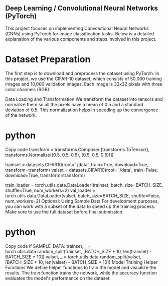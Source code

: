## Deep Learning / Convolutional Neural Networks (PyTorch)
This project focuses on implementing Convolutional Neural Networks (CNNs) using PyTorch for image classification tasks. Below is a detailed explanation of the various components and steps involved in this project.

# Dataset Preparation
The first step is to download and preprocess the dataset using PyTorch. In this project, we use the CIFAR-10 dataset, which consists of 50,000 training images and 10,000 validation images. Each image is 32x32 pixels with three color channels (RGB).

Data Loading and Transformation
We transform the dataset into tensors and normalize them so all the pixels have a mean of 0.5 and a standard deviation of 0.5. This normalization helps in speeding up the convergence of the network.

# python
Copy code
transform = transforms.Compose(
    [transforms.ToTensor(),
     transforms.Normalize((0.5, 0.5, 0.5), (0.5, 0.5, 0.5))])

trainset = datasets.CIFAR10(root='./data', train=True, download=True, transform=transform)
valset = datasets.CIFAR10(root='./data', train=False, download=True, transform=transform)

train_loader = torch.utils.data.DataLoader(trainset, batch_size=BATCH_SIZE, shuffle=True, num_workers=2)
val_loader = torch.utils.data.DataLoader(valset, batch_size=BATCH_SIZE, shuffle=False, num_workers=2)
Optional: Using Sample Data
For development purposes, you can work with a subset of the data to speed up the training process. Make sure to use the full dataset before final submission.

# python
Copy code
if SAMPLE_DATA:
    trainset, _ = torch.utils.data.random_split(trainset, [BATCH_SIZE * 10, len(trainset) - BATCH_SIZE * 10])
    valset, _ = torch.utils.data.random_split(valset, [BATCH_SIZE * 10, len(valset) - BATCH_SIZE * 10])
Model Training
Helper Functions
We define helper functions to train the model and visualize the results. The train function trains the network, while the accuracy function evaluates the model's performance on the dataset.
